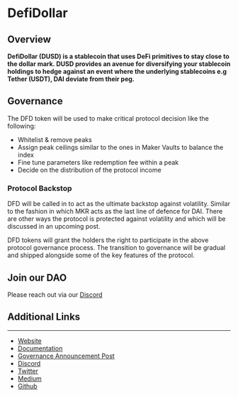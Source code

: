 # DefiDollar
## Overview

**DefiDollar (DUSD) is a stablecoin that uses DeFi primitives to stay close to the dollar mark. DUSD provides an avenue for diversifying your stablecoin holdings to hedge against an event where the underlying stablecoins e.g Tether (USDT), DAI deviate from their peg.‌**

## Governance

The DFD token will be used to make critical protocol decision like the following:

-   Whitelist & remove peaks
-   Assign peak ceilings similar to the ones in Maker Vaults to balance the index
-   Fine tune parameters like redemption fee within a peak
-   Decide on the distribution of the protocol income

### Protocol Backstop
DFD will be called in to act as the ultimate backstop against volatility. Similar to the fashion in which MKR acts as the last line of defence for DAI. There are other ways the protocol is protected against volatility and which will be discussed in an upcoming post.

DFD tokens will grant the holders the right to participate in the above protocol governance process. The transition to governance will be gradual and shipped alongside some of the key features of the protocol.

## Join our DAO

Please reach out via our [Discord](https://discord.com/invite/c5HBfCSD3U.)

## Additional Links
--------------------

* [Website](https://dusd.finance/)
* [Documentation](https://docs.dusd.finance/)
* [Governance Announcement Post](https://medium.com/defidollar/the-next-chapter-of-defidollar-b227935f10e7)
* [Discord](https://discord.com/invite/c5HBfCSD3U)
* [Twitter](https://twitter.com/defidollar)
* [Medium](https://medium.com/defidollar)
* [Github](https://github.com/defidollar)
